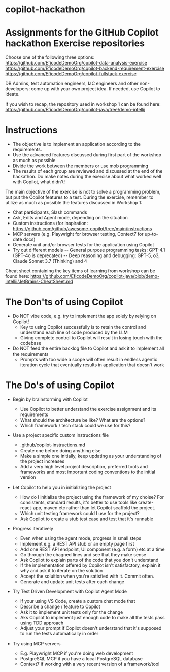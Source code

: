# copilot-hackathon
Assignments for the GitHub Copilot hackathon
Exercise repositories
====
Choose one of the following three options:
https://github.com/EficodeDemoOrg/copilot-data-analysis-exercise
https://github.com/EficodeDemoOrg/copilot-backend-requirement-exercise
https://github.com/EficodeDemoOrg/copilot-fullstack-exercise

DB Admins, test automation engineers, IaC engineers and other non-developers: come up with your own project idea. If needed, use Copilot to ideate.

If you wish to recap, the repository used in workshop 1 can be found here:
https://github.com/EficodeDemoOrg/copilot-java/tree/demo-intellij

Instructions
===
- The objective is to implement an application according to the requirements.
- Use the advanced features discussed during first part of the workshop as much as possible
- Divide the work between the members or use mob programming
- The results of each group are reviewed and discussed at the end of the hackathon. Do make notes during the exercise about what worked well with Copilot, what didn't!

The main objective of the exercise is not to solve a programming problem, but put the Copilot features to a test. During the exercise, remember to utilize as much as possible the features discussed in Workshop 1:
- Chat participants, Slash commands
- Ask, Edits and Agent mode, depending on the situation
- Custom instructions (for inspiration: https://github.com/github/awesome-copilot/tree/main/instructions
- MCP servers (e.g. Playwright for browser testing, Context7 for up-to-date docs)
- Generate unit and/or browser tests for the application using Copilot
- Try out different models
-- General purpose programming tasks: GPT-4.1 (GPT-4o is deprecated)
-- Deep reasoning and debugging: GPT-5, o3, Claude Sonnet 3.7 (Thinking) and 4

Cheat sheet containing the key items of learning from workshop can be found here:
https://github.com/EficodeDemoOrg/copilot-java/blob/demo-intellij/JetBrains-CheatSheet.md 

The Don'ts of using Copilot
===
- Do NOT vibe code, e.g. try to implement the app solely by relying on Copilot!
	- Key to using Copilot successfully is to retain the control and understand each line of code produced by the LLM
	- Giving complete control to Copilot will result in losing touch with the codebase
- Do NOT feed the entire backlog file to Copilot and ask it to implement all the requirements 
	- Prompts with too wide a scope will often result in endless agentic iteration cycle that eventually results in application that doesn't work


The Do's of using Copilot
===

- Begin by brainstorming with Copilot
	- Use Copilot to better understand the exercise assignment and its requirements
	- What should the architecture be like? What are the options?
	- Which framework / tech stack could we use for this?

- Use a project specific custom instructions file
	- .github/copilot-instructions.md
	- Create one before doing anything else
	- Make a simple one initially, keep updating as your understanding of the project increases
	- Add a very high level project description, preferred tools and frameworks and most important coding conventions to the initial version

- Let Copilot to help you in initializing the project
	- How do I initialize the project using the framework of my choise? For consistents, standard results, it's better to use tools like create-react-app, maven etc rather than let Copilot scaffold the project.
	- Which unit testing framework could I use for the project?
	- Ask Copilot to create a stub test case and test that it's runnable

- Progress iteratively
	- Even when using the agent mode, progress in small steps
	- Implement e.g. a REST API stub or an empty page first
	- Add one REST API endpoint, UI component (e.g. a form) etc at a time
	- Go through the chagned lines and see that they make sense
	- Ask Copilot to explain parts of the code that you don't understand
	- If the implementation offered by Copilot isn't satisfactory, explain it why and ask it to iterate on the solution
	- Accept the soluition when you're satisfied with it. Commit often.
	- Generate and update unit tests after each change

- Try Test Driven Development with Copilot Agent Mode
	- If your using VS Code, create a custom chat mode that 
	- Describe a change / feature to Copilot
	- Ask it to implement unit tests only for the change
	- Aks Copilot to implement just enough code to make all the tests pass using TDD approach
	- Adjust your prompt if Copilot doesn't understand that it's supposed to run the tests automatically in order

- Try using MCP servers
	- E.g. Playwright MCP if you're doing web development
	- PostgreSQL MCP if you have a local PostgreSQL database
	- Context7 if working with a very recent version of a framework/tool
